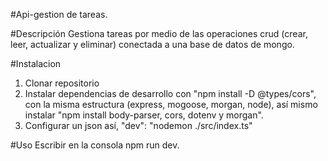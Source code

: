 #Api-gestion de tareas.

#Descripción
Gestiona tareas por medio de las operaciones crud (crear, leer, actualizar y eliminar) conectada a una base de datos de mongo.

#Instalacion

1. Clonar repositorio
2. Instalar dependencias de desarrollo con "npm install -D @types/cors", con la misma estructura (express, mogoose, morgan, node), así mismo instalar "npm install body-parser, cors, dotenv y morgan".
3. Configurar un json así, "dev": "nodemon ./src/index.ts"

#Uso
Escribir en la consola npm run dev.

